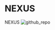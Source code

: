 # NEXUS
NEXUS
![github_repo](https://user-images.githubusercontent.com/59335316/233067643-6ba3de4e-97f8-4777-ae29-6d9fc52f3113.png)
